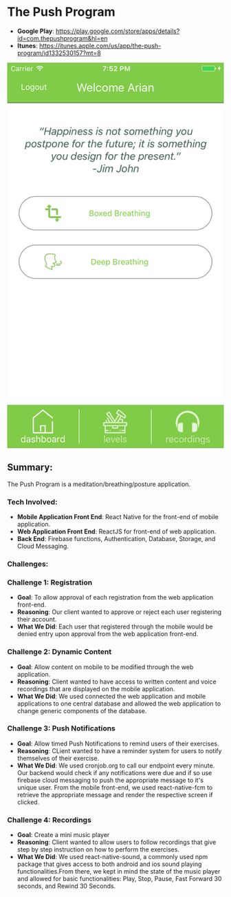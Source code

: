# The Push Program

* **Google Play**: https://play.google.com/store/apps/details?id=com.thepushprogram&hl=en
* **Itunes**: https://itunes.apple.com/us/app/the-push-program/id1332530157?mt=8

![Alt text](/dashboard.png)

## Summary:
The Push Program is a meditation/breathing/posture application.

### Tech Involved: 
* **Mobile Application Front End**: React Native for the front-end of mobile application.
* **Web Application Front End**: ReactJS for front-end of web application.
* **Back End**: Firebase functions, Authentication, Database, Storage, and Cloud Messaging.

### Challenges:
### Challenge 1: Registration
* **Goal**: To allow approval of each registration from the web application front-end.
* **Reasoning**: Our client wanted to approve or reject each user registering their account.
* **What We Did**: Each user that registered through the mobile would be denied entry upon approval from the web application front-end.

### Challenge 2: Dynamic Content
* **Goal**: Allow content on mobile to be modified through the web application.
* **Reasoning**:  Client wanted to have access to written content and voice recordings that are displayed on the mobile application.
* **What We Did**: We used connected the web application and mobile applications to one central database and allowed the web application to change generic components of the database.

### Challenge 3: Push Notifications
* **Goal**: Allow timed Push Notifications to remind users of their exercises.
* **Reasoning**: CLient wanted to have a reminder system for users to notify themselves of their exercise.
* **What We Did**: We used cronjob.org to call our endpoint every minute. Our backend would check if any notifications were due and if so use firebase cloud messaging to push the appropriate message to it's unique user. From the mobile front-end, we used react-native-fcm to retrieve the appropriate message and render the respective screen if clicked.

### Challenge 4: Recordings
* **Goal**: Create a mini music player
* **Reasoning**: Client wanted to allow users to follow recordings that give step by step instruction on how to perform the exercises.
* **What We Did**: We used react-native-sound, a commonly used npm package that gives access to both android and ios sound playing functionalities.From there, we kept in mind the state of the music player and allowed for basic functionalities: Play, Stop, Pause, Fast Forward 30 seconds, and Rewind 30 Seconds.
